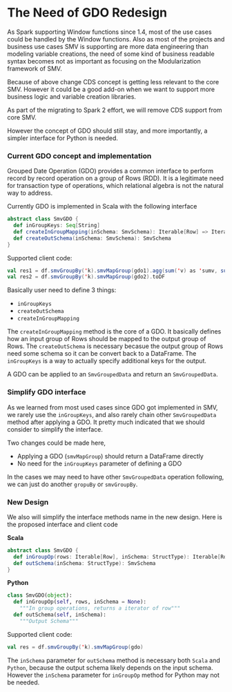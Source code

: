 # The Need of GDO Redesign

As Spark supporting Window functions since 1.4, most of the use cases could be handled by
the Window functions. Also as most of the projects and business use cases SMV is supporting
are more data engineering than modeling variable creations, the need of some kind of business
readable syntax becomes not as important as focusing on the Modularization framework of SMV.

Because of above change CDS concept is getting less relevant to the core SMV. However it could
be a good add-on when we want to support more business logic and variable creation libraries.

As part of the migrating to Spark 2 effort, we will remove CDS support from core SMV.

However the concept of GDO should still stay, and more importantly, a simpler interface for
Python is needed.

### Current GDO concept and implementation

Grouped Date Operation (GDO) provides a common interface to perform record by record operation
on a group of Rows (RDD). It is a legitimate need for transaction type of operations, which
relational algebra is not the natural way to address.

Currently GDO is implemented in Scala with the following interface
```scala
abstract class SmvGDO {
  def inGroupKeys: Seq[String]
  def createInGroupMapping(inSchema: SmvSchema): Iterable[Row] => Iterable[Row]
  def createOutSchema(inSchema: SmvSchema): SmvSchema
}
```

Supported client code:
```scala
val res1 = df.smvGroupBy('k).smvMapGroup(gdo1).agg(sum('v) as 'sumv, sum('v2) as 'sumv2)
val res2 = df.smvGroupBy('k).smvMapGroup(gdo2).toDF
```

Basically user need to define 3 things:
* `inGroupKeys`
* `createOutSchema`
* `createInGroupMapping`

The `createInGroupMapping` method is the core of a GDO. It basically defines how an input group
of Rows should be mapped to the output group of Rows.
The `createOutSchema` is necessary becasue the output group of Rows need some schema so it can
be convert back to a DataFrame.
The `inGroupKeys` is a way to actually specify additional keys for the output.

A GDO can be applied to an `SmvGroupedData` and return an `SmvGroupedData`.

### Simplify GDO interface

As we learned from most used cases since GDO got implemented in SMV, we rarely use the `inGroupKeys`,
and also rarely chain other `SmvGroupedData` method after applying a GDO. It pretty much indicated
that we should consider to simplify the interface.

Two changes could be made here,
* Applying a GDO (`smvMapGroup`) should return a DataFrame directly
* No need for the `inGroupKeys` parameter of defining a GDO

In the cases we may need to have other `SmvGroupedData` operation following, we can just do another
`gropuBy` or `smvGroupBy`.

### New Design
We also will simplify the interface methods name in the new design. Here is the proposed
interface and client code

**Scala**
```scala
abstract class SmvGDO {
  def inGroupOp(rows: Iterable[Row], inSchema: StructType): Iterable[Row]
  def outSchema(inSchema: StructType): SmvSchema
}
```

**Python**
```python
class SmvGDO(object):
  def inGroupOp(self, rows, inSchema = None):
    """In group operations, returns a iterator of row"""
  def outSchema(self, inSchema):
    """Output Schema"""
```

Supported client code:
```scala
val res = df.smvGroupBy('k).smvMapGroup(gdo)
```

The `inSchema` parameter for `outSchema` method is necessary both `Scala` and `Python`, because the output schema
likely depends on the input schema. However the `inSchema` parameter for `inGroupOp` method for Python may not be
needed.
 

